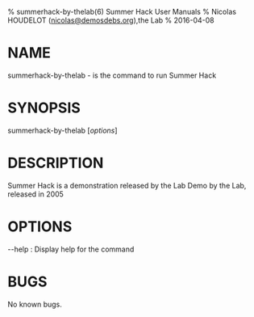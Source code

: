 % summerhack-by-thelab(6) Summer Hack User Manuals
% Nicolas HOUDELOT (nicolas@demosdebs.org),the Lab
% 2016-04-08

# NAME
summerhack-by-thelab - is the command to run Summer Hack 

# SYNOPSIS
summerhack-by-thelab [*options*]

# DESCRIPTION
Summer Hack  is a demonstration released by the Lab
Demo by the Lab, released in 2005

# OPTIONS

\--help
:   Display help for the command


# BUGS
No known bugs.
